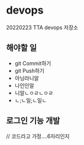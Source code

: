 # devops
20220223 TTA devops 저장소

## 해야할 일
- git Commit하기
- git Push하기
- 아닝라니알
- 나인인알
- 니알ㄴㅇㄹㄴㅇㄹ
- ㄴ;ㄴ일;ㄴ일ㄴ

## 로그인 기능 개발
// 코드라고 가정....6자리인지